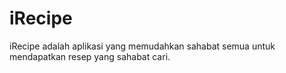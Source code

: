 # iRecipe

iRecipe adalah aplikasi yang memudahkan sahabat semua untuk mendapatkan resep yang sahabat cari. 

